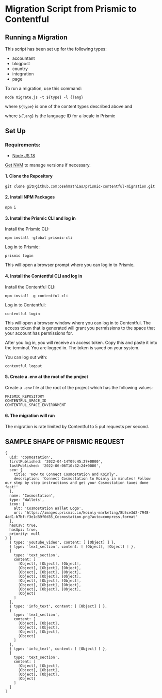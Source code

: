 # Migration Script from Prismic to Contentful

## Running a Migration

This script has been set up for the following types:

- accountant
- blogpost
- country
- integration
- page

To run a migration, use this command:

```
node migrate.js -t ${type} -l {lang}
```

where `${type}` is one of the content types described above and

where `${lang}` is the language ID for a locale in Prismic

## Set Up

### Requirements:

- [Node JS 18](https://nodejs.org/en/download/current/)

[Get NVM](https://github.com/nvm-sh/nvm) to manage versions if necessary.

#### 1. Clone the Repository

```
git clone git@github.com:osehmathias/prismic-contentful-migration.git
```

#### 2. Install NPM Packages

```
npm i
```

#### 3. Install the Prismic CLI and log in

Install the Prismic CLI:

```
npm install -global prismic-cli
```

Log in to Prismic:

```
prismic login
```

This will open a browser prompt where you can log in to Prismic.

#### 4. Install the Contentful CLI and log in

Install the Contentful CLI:

```
npm install -g contentful-cli
```

Log in to Contentful:

```
contentful login
```

This will open a browser window where you can log in to Contentful. The access token that is generated will grant you permissions to the space that your account has permissions for.

After you log in, you will receive an access token. Copy this and paste it into the terminal. You are logged in. The token is saved on your system.

You can log out with:

```
contentful logout
```

#### 5. Create a .env at the root of the project

Create a `.env` file at the root of the project which has the following values:

```
PRISMIC_REPOSITORY
CONTENTFUL_SPACE_ID
CONTENTFUL_SPACE_ENVIRONMENT
```

#### 6. The migration will run

The migration is rate limited by Contentful to 5 put requests per second.

## SAMPLE SHAPE OF PRISMIC REQUEST

```
{
  uid: 'cosmostation',
  firstPublished: '2022-04-14T09:45:27+0000',
  lastPublished: '2022-06-06T10:32:24+0000',
  seo: {
    title: 'How to Connect Cosmostation and Koinly',
    description: 'Connect Cosmostation to Koinly in minutes! Follow our step by step instructions and get your Cosmostation taxes done fast!'
  },
  name: 'Cosmostation',
  type: 'Wallets',
  icon: {
    alt: 'Cosmostation Wallet Logo',
    url: 'https://images.prismic.io/koinly-marketing/8b5ce3d2-7948-4ad1-b7bf-f3e1d89f0d85_Cosmostation.png?auto=compress,format'
  },
  hasCsv: true,
  hasApi: true,
  priority: null
} [
  { type: 'youtube_video', content: [ [Object] ] },
  { type: 'text_section', content: [ [Object], [Object] ] },
  {
    type: 'text_section',
    content: [
      [Object], [Object], [Object],
      [Object], [Object], [Object],
      [Object], [Object], [Object],
      [Object], [Object], [Object],
      [Object], [Object], [Object],
      [Object], [Object], [Object],
      [Object], [Object], [Object],
      [Object]
    ]
  },
  { type: 'info_text', content: [ [Object] ] },
  {
    type: 'text_section',
    content: [
      [Object], [Object],
      [Object], [Object],
      [Object], [Object],
      [Object]
    ]
  },
  { type: 'info_text', content: [ [Object] ] },
  {
    type: 'text_section',
    content: [
      [Object], [Object],
      [Object], [Object],
      [Object], [Object],
      [Object]
    ]
  }
]
```
